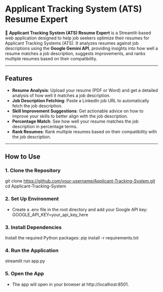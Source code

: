 # Applicant Tracking System (ATS) Resume Expert

🚀 **Applicant Tracking System (ATS) Resume Expert** is a Streamlit-based web application designed to help job seekers optimize their resumes for Applicant Tracking Systems (ATS). It analyzes resumes against job descriptions using the **Google Gemini API**, providing insights into how well a resume matches a job description, suggests improvements, and ranks multiple resumes based on their compatibility.

---

## Features

- **Resume Analysis**: Upload your resume (PDF or Word) and get a detailed analysis of how well it matches a job description.
- **Job Description Fetching**: Paste a LinkedIn job URL to automatically fetch the job description.
- **Skill Improvement Suggestions**: Get actionable advice on how to improve your skills to better align with the job description.
- **Percentage Match**: See how well your resume matches the job description in percentage terms.
- **Rank Resumes**: Rank multiple resumes based on their compatibility with the job description.

---

## How to Use

### 1. **Clone the Repository**
   git clone https://github.com/your-username/Applicant-Tracking-System.git
   cd Applicant-Tracking-System

### 2. **Set Up Environment**
   - Create a .env file in the root directory and add your Google API key:
     GOOGLE_API_KEY=your_api_key_here

### 3. **Install Dependencies**
   Install the required Python packages:
   pip install -r requirements.txt

### 4. **Run the Application**
   streamlit run app.py

### 5. **Open the App**
   - The app will open in your browser at http://localhost:8501.

